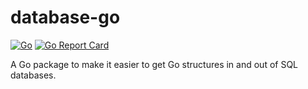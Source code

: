 # database-go

<!-- aaronellington/stencil -->
[![Go](https://github.com/aaronellington/database-go/actions/workflows/go.yml/badge.svg)](https://github.com/aaronellington/database-go/actions/workflows/go.yml) [![Go Report Card](https://goreportcard.com/badge/github.com/aaronellington/database-go)](https://goreportcard.com/report/github.com/aaronellington/database-go)
<!-- aaronellington/stencil -->

A Go package to make it easier to get Go structures in and out of SQL databases.
